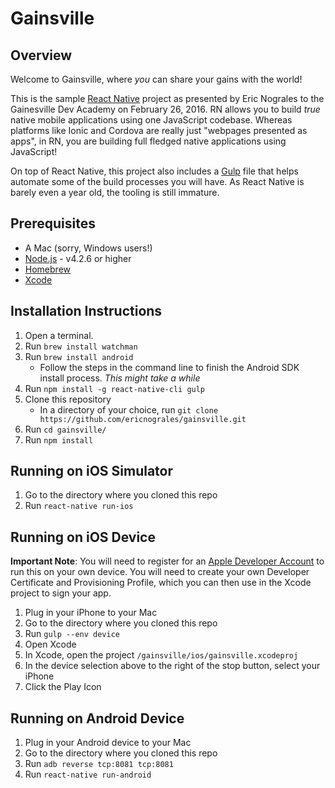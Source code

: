 # Gainsville


## Overview
Welcome to Gainsville, where _you_ can share your gains with the world! 

This is the sample [React Native](https://facebook.github.io/react-native/) project as presented by Eric Nograles to the Gainesville Dev Academy on February 26, 2016.  RN allows you to build _true_ native mobile applications using one JavaScript codebase.  Whereas platforms like Ionic and Cordova are really just "webpages presented as apps", in RN, you are building full fledged native applications using JavaScript!

On top of React Native, this project also includes a [Gulp](http://gulpjs.com/) file that helps automate some of the build processes you will have.  As React Native is barely even a year old, the tooling is still immature.

## Prerequisites
* A Mac (sorry, Windows users!)
* [Node.js](https://nodejs.org) - v4.2.6 or higher
* [Homebrew](http://brew.sh)
* [Xcode](https://developer.apple.com/xcode/download/)

## Installation Instructions 

1. Open a terminal.
2. Run `brew install watchman`
3. Run `brew install android`
    * Follow the steps in the command line to finish the Android SDK install process. *This might take a while*
4. Run `npm install -g react-native-cli gulp`
5. Clone this repository
    * In a directory of your choice, run `git clone https://github.com/ericnograles/gainsville.git`
6. Run `cd gainsville/`
7. Run `npm install`

## Running on iOS Simulator

1. Go to the directory where you cloned this repo
2. Run `react-native run-ios`

## Running on iOS Device

**Important Note**: You will need to register for an [Apple Developer Account](https://developer.apple.com/register/) to run this on your own device.  You will need to create your own Developer Certificate and Provisioning Profile, which you can then use in the Xcode project to sign your app.

1. Plug in your iPhone to your Mac
2. Go to the directory where you cloned this repo
3. Run `gulp --env device`
4. Open Xcode
5. In Xcode, open the project `/gainsville/ios/gainsville.xcodeproj`
6. In the device selection above to the right of the stop button, select your iPhone
7. Click the Play Icon

## Running on Android Device

1. Plug in your Android device to your Mac
2. Go to the directory where you cloned this repo
3. Run `adb reverse tcp:8081 tcp:8081`
4. Run `react-native run-android`



